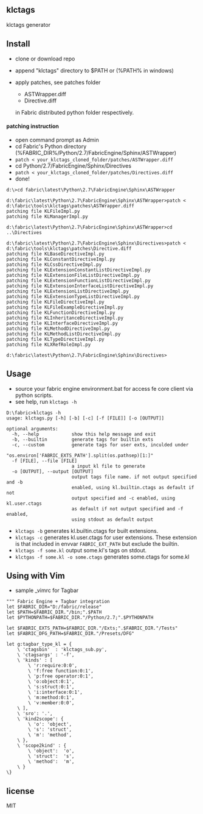 
## klctags

klctags generator


## Install

* clone or download repo
* append "klctags" directory to $PATH or (%PATH% in windows)
* apply patches, see patches folder

    * ASTWrapper.diff
    * Directive.diff
    
    in Fabric distributed python folder respectively.
    
#### patching instruction

* open command prompt as Admin
* cd Fabric's Python directory (%FABRIC_DIR%/Python/2.7/FabricEngine/Sphinx/ASTWrapper)
* ```patch < your_klctags_cloned_folder/patches/ASTWrapper.diff```
* cd Python/2.7/FabricEngine/Sphinx/Directives
* ```patch < your_klctags_cloned_folder/patches/Directives.diff```
* done!

``` console
d:\>cd fabric\latest\Python\2.7\FabricEngine\Sphinx\ASTWrapper

d:\fabric\latest\Python\2.7\FabricEngine\Sphinx\ASTWrapper>patch < d:\fabric\tools\klctags\patches\ASTWrapper.diff
patching file KLFileImpl.py
patching file KLManagerImpl.py

d:\fabric\latest\Python\2.7\FabricEngine\Sphinx\ASTWrapper>cd ..\Directives

d:\fabric\latest\Python\2.7\FabricEngine\Sphinx\Directives>patch < d:\fabric\tools\klctags\patches\Directive.diff
patching file KLBaseDirectiveImpl.py
patching file KLConstantDirectiveImpl.py
patching file KLCssDirectiveImpl.py
patching file KLExtensionConstantListDirectiveImpl.py
patching file KLExtensionFileListDirectiveImpl.py
patching file KLExtensionFunctionListDirectiveImpl.py
patching file KLExtensionInterfaceListDirectiveImpl.py
patching file KLExtensionListDirectiveImpl.py
patching file KLExtensionTypeListDirectiveImpl.py
patching file KLFileDirectiveImpl.py
patching file KLFileExampleDirectiveImpl.py
patching file KLFunctionDirectiveImpl.py
patching file KLInheritanceDirectiveImpl.py
patching file KLInterfaceDirectiveImpl.py
patching file KLMethodDirectiveImpl.py
patching file KLMethodListDirectiveImpl.py
patching file KLTypeDirectiveImpl.py
patching file KLXRefRoleImpl.py

d:\fabric\latest\Python\2.7\FabricEngine\Sphinx\Directives>
```

## Usage

* source your fabric engine environment.bat for access fe core client via python scripts.
* see help, run ```klctags -h ```

``` console
D:\fabric>klctags -h
usage: klctags.py [-h] [-b] [-c] [-f [FILE]] [-o [OUTPUT]]

optional arguments:
  -h, --help            show this help message and exit
  -b, --builtin         generate tags for builtin exts
  -c, --custom          generate tags for user exts, inculded under
                        "os.environ['FABRIC_EXTS_PATH'].split(os.pathsep)[1:]"
  -f [FILE], --file [FILE]
                        a input kl file to generate
  -o [OUTPUT], --output [OUTPUT]
                        output tags file name. if not output specified and -b
                        enabled, using kl.builtin.ctags as default if not
                        output specified and -c enabled, using kl.user.ctags
                        as default if not output specified and -f enabled,
                        using stdout as default output
```

* ```klctags -b``` generates kl.builtin.ctags for built extensions.
* ```klctags -c``` generates kl.user.ctags for user extensions.
    These extension is that included in envvar ```FABRIC_EXT_PATH``` but exclude the builtin.
* ```klctags -f some.kl``` output some.kl's tags on stdout.
* ```klctgas -f some.kl -o some.ctags``` generates some.ctags for some.kl


## Using with Vim

* sample _vimrc for Tagbar
``` vim
""" Fabric Engine + Tagbar integration
let $FABRIC_DIR="D:/fabric/release"
let $PATH=$FABRIC_DIR."/bin;".$PATH
let $PYTHONPATH=$FABRIC_DIR."/Python/2.7;".$PYTHONPATH

let $FABRIC_EXTS_PATH=$FABRIC_DIR."/Exts;".$FABRIC_DIR."/Tests"
let $FABRIC_DFG_PATH=$FABRIC_DIR."/Presets/DFG"

let g:tagbar_type_kl = {
    \ 'ctagsbin'  : 'klctags_sub.py',
    \ 'ctagsargs' : '-f',
    \ 'kinds' : [
        \ 'r:require:0:0',
        \ 'f:free function:0:1',
        \ 'p:free operator:0:1',
        \ 'o:object:0:1',
        \ 's:struct:0:1',
        \ 'i:interface:0:1',
        \ 'm:method:0:1',
        \ 'v:member:0:0',
    \ ],
    \ 'sro': '.',
    \ 'kind2scope': {
        \ 'o': 'object',
        \ 's': 'struct',
        \ 'm': 'method',
    \ },
    \ 'scope2kind' : {
        \ 'object':  'o',
        \ 'struct':  's',
        \ 'method':  'm',
    \ }
\}
```


## license

MIT
